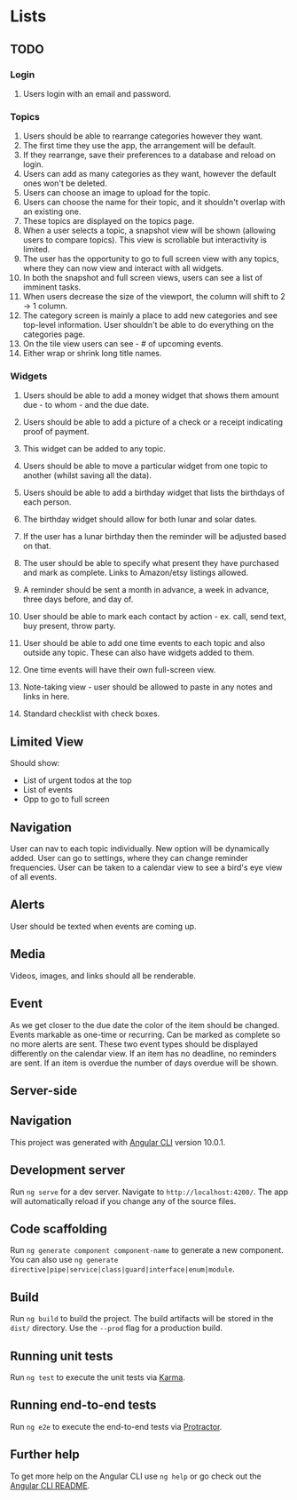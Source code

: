 # Lists

## TODO

### Login

1) Users login with an email and password.

### Topics

1) Users should be able to rearrange categories however they want.
2) The first time they use the app, the arrangement will be default.
3) If they rearrange, save their preferences to a database and reload on login.
4) Users can add as many categories as they want, however the default ones won't be deleted.
5) Users can choose an image to upload for the topic.
6) Users can choose the name for their topic, and it shouldn't overlap with an existing one.
7) These topics are displayed on the topics page.
8) When a user selects a topic, a snapshot view will be shown (allowing users to compare topics). This view is scrollable but interactivity is limited.
9) The user has the opportunity to go to full screen view with any topics, where they can now view and interact with all widgets.
10) In both the snapshot and full screen views, users can see a list of imminent tasks.
11) When users decrease the size of the viewport, the column will shift to 2 -> 1 column.
12) The category screen is mainly a place to add new categories and see top-level information. User shouldn't be able to do everything on the categories page.
13) On the tile view users can see - # of upcoming events.
14) Either wrap or shrink long title names.

### Widgets

1) Users should be able to add a money widget that shows them amount due - to whom - and the due date. 
2) Users should be able to add a picture of a check or a receipt indicating proof of payment.
3) This widget can be added to any topic.
4) Users should be able to move a particular widget from one topic to another (whilst saving all the data).

5) Users should be able to add a birthday widget that lists the birthdays of each person.
6) The birthday widget should allow for both lunar and solar dates. 
7) If the user has a lunar birthday then the reminder will be adjusted based on that.
8) The user should be able to specify what present they have purchased and mark as complete. Links to Amazon/etsy listings allowed.
9) A reminder should be sent a month in advance, a week in advance, three days before, and day of.
10) User should be able to mark each contact by action - ex. call, send text, buy present, throw party.

11) User should be able to add one time events to each topic and also outside any topic. These can also have widgets added to them.
12) One time events will have their own full-screen view.

13) Note-taking view - user should be allowed to paste in any notes and links in here.
14) Standard checklist with check boxes.

## Limited View
Should show:
- List of urgent todos at the top
- List of events
- Opp to go to full screen

## Navigation
User can nav to each topic individually. New option will be dynamically added.
User can go to settings, where they can change reminder frequencies. 
User can be taken to a calendar view to see a bird's eye view of all events. 

## Alerts
User should be texted when events are coming up.

## Media
Videos, images, and links should all be renderable.

## Event
As we get closer to the due date the color of the item should be changed.
Events markable as one-time or recurring. Can be marked as complete so no more alerts are sent.
	These two event types should be displayed differently on the calendar view.
If an item has no deadline, no reminders are sent.
If an item is overdue the number of days overdue will be shown.

## Server-side

## Navigation


This project was generated with [Angular CLI](https://github.com/angular/angular-cli) version 10.0.1.

## Development server

Run `ng serve` for a dev server. Navigate to `http://localhost:4200/`. The app will automatically reload if you change any of the source files.

## Code scaffolding

Run `ng generate component component-name` to generate a new component. You can also use `ng generate directive|pipe|service|class|guard|interface|enum|module`.

## Build

Run `ng build` to build the project. The build artifacts will be stored in the `dist/` directory. Use the `--prod` flag for a production build.

## Running unit tests

Run `ng test` to execute the unit tests via [Karma](https://karma-runner.github.io).

## Running end-to-end tests

Run `ng e2e` to execute the end-to-end tests via [Protractor](http://www.protractortest.org/).

## Further help

To get more help on the Angular CLI use `ng help` or go check out the [Angular CLI README](https://github.com/angular/angular-cli/blob/master/README.md).
